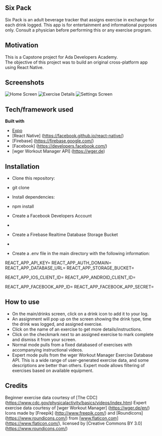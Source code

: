 ## Six Pack
Six Pack is an adult beverage tracker that assigns exercise in exchange for each drink logged.
This app is for entertainment and informational purposes only. 
Consult a physician before performing this or any exercise program.

## Motivation
This is a Capstone project for Ada Developers Academy.  
The objective of this project was to build an original cross-platform app using React Native.
 
## Screenshots

![Home Screen](/pushup-app/assets/images/screenshots/mainscreen.png?raw=true)
![Exercise Details](/pushup-app/assets/images/screenshots/exercisescreen.png?raw=true)
![Settings Screen](/pushup-app/assets/images/screenshots/settingsscreen.png?raw=true)

## Tech/framework used
<b>Built with</b>
- [Expo](https://expo.io/)
- [React Native] (https://facebook.github.io/react-native/)
- [Firebase] (https://firebase.google.com/)
- [Facebook] (https://developers.facebook.com/)
- [wger Workout Manager API] (https://wger.de)

## Installation
* Clone this repository:
- git clone 
* Install dependencies:
- npm install
* Create a Facebook Developers Account
-
* Create a Firebase Realtime Database Storage Bucket
-
* Create a .env file in the main directory with the following information:

REACT_APP_API_KEY=
REACT_APP_AUTH_DOMAIN=
REACT_APP_DATABASE_URL=
REACT_APP_STORAGE_BUCKET=

REACT_APP_IOS_CLIENT_ID=
REACT_APP_ANDROID_CLIENT_ID=

REACT_APP_FACEBOOK_APP_ID=
REACT_APP_FACEBOOK_APP_SECRET=

## How to use
* On the main/drinks screen, click on a drink icon to add it to your log.
* An assignment will pop up on the screen showing the drink type, time the drink was logged, and assigned exercise.
* Click on the name of an exercise to get more details/instructions.
* Click on the checkmark next to an assigned exercise to mark complete and dismiss it from your screen.
* Normal mode pulls from a fixed databased of exercises with accompanying instructional videos.
* Expert mode pulls from the wger Workout Manager Exercise Database API.  This is a wide range of user-generated exercise data, and some descriptions are better than others.  Expert mode allows filtering of exercises based on available equipment.

## Credits
Beginner exercise data courtesy of [The CDC] (https://www.cdc.gov/physicalactivity/basics/videos/index.htm)
Expert exercise data courtesy of [wger Workout Manager] (https://wger.de/en/)
Icons made by [Freepik] (http://www.freepik.com/) and [Roundicons] (https://www.roundicons.com/) from [www.flaticon.com] (https://www.flaticon.com/), licensed by [Creative Commons BY 3.0] (https://www.roundicons.com/)
